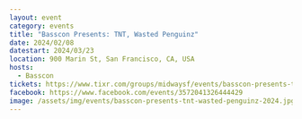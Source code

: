 ```yaml
---
layout: event
category: events
title: "Basscon Presents: TNT, Wasted Penguinz"
date: 2024/02/08
datestart: 2024/03/23
location: 900 Marin St, San Francisco, CA, USA
hosts:
  - Basscon
tickets: https://www.tixr.com/groups/midwaysf/events/basscon-presents-tnt-wasted-penguinz-94618
facebook: https://www.facebook.com/events/3572041326444429
image: /assets/img/events/basscon-presents-tnt-wasted-penguinz-2024.jpg
---
```

